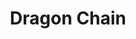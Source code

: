 ---
title: "Dragon Chain"
description: "Traducción de Dragon Chain al español por Kasnia Project."
nombre_guiones: "dragon-chain"
portada: "v01"
sinopsis: "La Academia Solminati es un lugar de encuentro para jóvenes con sueños, esperanzas, ambiciones y diversas inquietudes. Entre ellos había un chico que ingresó a la escuela con el único propósito de apoyar el sueño de su amada. Sin embargo, la habilidad del chico, que hasta entonces solo existía en su imaginación, no mostraba mejoras. Fue objeto de burlas por parte de quienes lo rodeaban, no tenía amigos, se separó de su amada y sus pasos se detuvieron. No obstante, un día conoció a una anciana, y ese encuentro marcó el inicio de un cambio gradual en él. Esta es la historia de un chico que comienza a descubrir su verdadera fuerza."
autor: "cadet"
ilustrador: "sime"
traductor_jap_ing: "Polter Glast"
traductor_ing_esp: "LughAT"
corrector: "LughAT"
editor: "-"
maquetador_pdf: "LughAT"
maquetador_epub: "Diego"
estado: "activa"
demografia: "Maduro, Adultos, Seinen"
generos: "Acción, Aventura, Drama, Escolar, Fantasía, Romance"
volumenes_lanzados: 4
volumenes:
  - numero: 1
    estado_volumen: "traducido"
    pdf: true
    epub: true
  - numero: 2
    estado_volumen: "proximamente"
    pdf: false
    epub: false
  - numero: 3
    estado_volumen: "proximamente"
    pdf: false
    epub: false
  - numero: 4
    estado_volumen: "proximamente"
    pdf: false
    epub: false
---